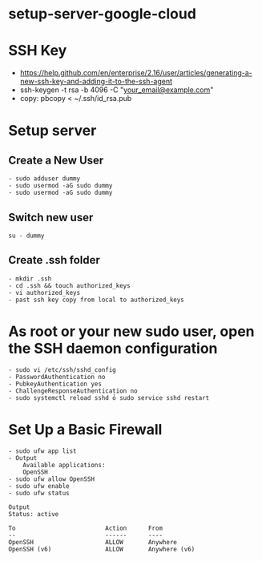 # setup-server-google-cloud

# SSH Key
- https://help.github.com/en/enterprise/2.16/user/articles/generating-a-new-ssh-key-and-adding-it-to-the-ssh-agent
- ssh-keygen -t rsa -b 4096 -C "your_email@example.com"
- copy: pbcopy < ~/.ssh/id_rsa.pub
# Setup server

## Create a New User
```
- sudo adduser dummy
- sudo usermod -aG sudo dummy
- sudo usermod -aG sudo dummy
```

## Switch new user
```
su - dummy
```

## Create .ssh folder

```
- mkdir .ssh
- cd .ssh && touch authorized_keys
- vi authorized_keys
- past ssh key copy from local to authorized_keys
```

# As root or your new sudo user, open the SSH daemon configuration
```
- sudo vi /etc/ssh/sshd_config
- PasswordAuthentication no
- PubkeyAuthentication yes
- ChallengeResponseAuthentication no
- sudo systemctl reload sshd ỏ sudo service sshd restart
```

# Set Up a Basic Firewall
```
- sudo ufw app list
- Output
    Available applications:
    OpenSSH  
- sudo ufw allow OpenSSH
- sudo ufw enable
- sudo ufw status
```
```
Output
Status: active

To                         Action      From
--                         ------      ----
OpenSSH                    ALLOW       Anywhere
OpenSSH (v6)               ALLOW       Anywhere (v6)

```
